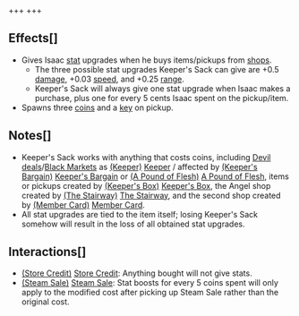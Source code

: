 +++
+++

Effects[]
---------


* Gives Isaac [stat](/wiki/Attributes "Attributes") upgrades when he buys items/pickups from [shops](/wiki/Shop "Shop").
	+ The three possible stat upgrades Keeper's Sack can give are +0.5 [damage](/wiki/Damage "Damage"), +0.03 [speed](/wiki/Speed "Speed"), and +0.25 [range](/wiki/Range "Range").
	+ Keeper's Sack will always give one stat upgrade when Isaac makes a purchase, plus one for every 5 cents Isaac spent on the pickup/item.
* Spawns three [coins](/wiki/Coins "Coins") and a [key](/wiki/Key "Key") on pickup.


Notes[]
-------


* Keeper's Sack works with anything that costs coins, including [Devil deals](/wiki/Devil_deal "Devil deal")/[Black Markets](/wiki/Black_Market "Black Market") as  [(Keeper)](/wiki/Keeper "Keeper") [Keeper](/wiki/Keeper "Keeper") / affected by [(Keeper's Bargain)](/wiki/Keeper%27s_Bargain "Keeper's Bargain") [Keeper's Bargain](/wiki/Keeper%27s_Bargain "Keeper's Bargain") or [(A Pound of Flesh)](/wiki/A_Pound_of_Flesh "A Pound of Flesh") [A Pound of Flesh](/wiki/A_Pound_of_Flesh "A Pound of Flesh"), items or pickups created by [(Keeper's Box)](/wiki/Keeper%27s_Box "Keeper's Box") [Keeper's Box](/wiki/Keeper%27s_Box "Keeper's Box"), the Angel shop created by [(The Stairway)](/wiki/The_Stairway "The Stairway") [The Stairway](/wiki/The_Stairway "The Stairway"), and the second shop created by [(Member Card)](/wiki/Member_Card "Member Card") [Member Card](/wiki/Member_Card "Member Card").
* All stat upgrades are tied to the item itself; losing Keeper's Sack somehow will result in the loss of all obtained stat upgrades.


Interactions[]
--------------


* [(Store Credit)](/wiki/Store_Credit "Store Credit") [Store Credit](/wiki/Store_Credit "Store Credit"): Anything bought will not give stats.
* [(Steam Sale)](/wiki/Steam_Sale "Steam Sale") [Steam Sale](/wiki/Steam_Sale "Steam Sale"): Stat boosts for every 5 coins spent will only apply to the modified cost after picking up Steam Sale rather than the original cost.


